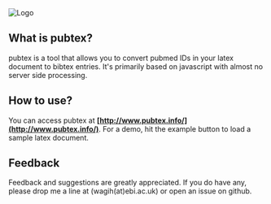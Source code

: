 <img src="https://raw.githubusercontent.com/omarwagih/pubtex/master/public/images/pubtex-logo.png" alt="Logo"/>

## What is pubtex?
pubtex is a tool that allows you to convert pubmed IDs in your latex document to bibtex entries. It's primarily based on javascript with almost no server side processing. 

## How to use?
You can access pubtex at **[http://www.pubtex.info/](http://www.pubtex.info/)**. For a demo, hit the example button to load a sample latex document.

## Feedback
Feedback and suggestions are greatly appreciated. If you do have any, please drop me a line at (wagih(at)ebi.ac.uk) or open an issue on github.


